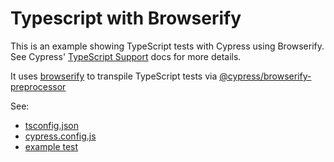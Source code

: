 # Typescript with Browserify

This is an example showing TypeScript tests with Cypress using Browserify. See Cypress' [TypeScript Support](https://on.cypress.io/typescript-support) docs for more details.

It uses [browserify](http://browserify.org/) to transpile TypeScript tests
via [@cypress/browserify-preprocessor](https://github.com/cypress-io/cypress-browserify-preprocessor#typescript)

See:
- [tsconfig.json](tsconfig.json)
- [cypress.config.js](cypress.config.js)
- [example test](cypress/e2e/spec.ts)
